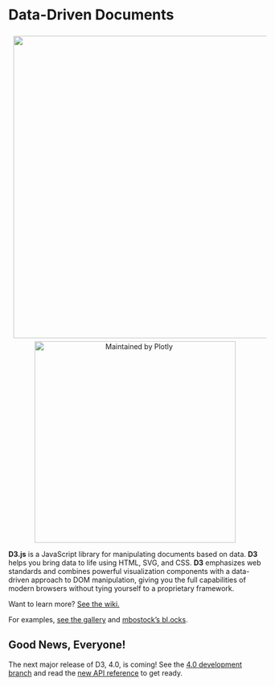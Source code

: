 # Data-Driven Documents

<a href="https://d3js.org"><img src="https://d3js.org/logo.svg" align="left" hspace="10" vspace="6" width="600px"></a>

<div align="center">
  <a href="https://dash.plotly.com/project-maintenance">
    <img src="https://dash.plotly.com/assets/images/maintained-by-plotly.png" width="400px" alt="Maintained by Plotly">
  </a>
</div>


**D3.js** is a JavaScript library for manipulating documents based on data. **D3** helps you bring data to life using HTML, SVG, and CSS. **D3** emphasizes web standards and combines powerful visualization components with a data-driven approach to DOM manipulation, giving you the full capabilities of modern browsers without tying yourself to a proprietary framework.

Want to learn more? [See the wiki.](https://github.com/mbostock/d3/wiki)

For examples, [see the gallery](https://github.com/mbostock/d3/wiki/Gallery) and [mbostock’s bl.ocks](http://bl.ocks.org/mbostock).

## Good News, Everyone!

The next major release of D3, 4.0, is coming! See the [4.0 development branch](https://github.com/mbostock/d3/tree/4) and read the [new API reference](https://github.com/mbostock/d3/blob/4/README.md) to get ready.
